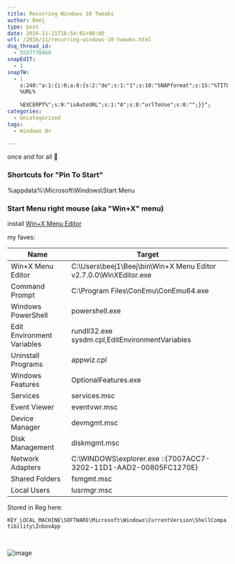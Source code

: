 ```yaml
---
title: Recurring Windows 10 Tweaks
author: Beej
type: post
date: 2016-11-21T16:54:01+00:00
url: /2016/11/recurring-windows-10-tweaks.html
dsq_thread_id:
  - 5557770469
snapEdIT:
  - 1
snapTW:
  - |
    s:240:"a:1:{i:0;a:8:{s:2:"do";s:1:"1";s:10:"SNAPformat";s:15:"%TITLE% - %URL%";s:8:"attchImg";s:1:"1";s:9:"isAutoImg";s:1:"A";s:8:"imgToUse";s:0:"";s:9:"msgFormat";s:27:"%TITLE%
    %URL%
    
    %EXCERPT%";s:9:"isAutoURL";s:1:"A";s:8:"urlToUse";s:0:"";}}";
categories:
  - Uncategorized
tags:
  - Windows 8+

---
```

once and for all 🙂

### Shortcuts for "Pin To Start"

%appdata%\Microsoft\Windows\Start Menu

### Start Menu right mouse (aka "Win+X" menu)

install [Win+X Menu Editor][1]

my faves:

| Name                       | Target                                                            |
| -------------------------- | ----------------------------------------------------------------- |
| Win+X Menu Editor          | C:\Users\beej1\Beej\bin\Win+X Menu Editor v2.7.0.0\WinXEditor.exe |
| Command Prompt             | C:\Program Files\ConEmu\ConEmu64.exe                              |
| Windows PowerShell         | powershell.exe                                                    |
| Edit Environment Variables | rundll32.exe sysdm.cpl,EditEnvironmentVariables                   |
| Uninstall Programs         | appwiz.cpl                                                        |
| Windows Features           | OptionalFeatures.exe                                              |
| Services                   | services.msc                                                      |
| Event Viewer               | eventvwr.msc                                                      |
| Device Manager             | devmgmt.msc                                                       |
| Disk Management            | diskmgmt.msc                                                      |
| Network Adapters           | C:\WINDOWS\explorer.exe ::{7007ACC7-3202-11D1-AAD2-00805FC1270E}  |
| Shared Folders             | fsmgmt.msc                                                        |
| Local Users                | lusrmgr.msc                                                       |

Stored in Reg here:
  
`KEY_LOCAL_MACHINE\SOFTWARE\Microsoft\Windows\CurrentVersion\ShellCompatibility\InboxApp`
  
&nbsp;

![image][2]

 [1]: http://winaero.com/download.php?view.21
 [2]: https://cloud.githubusercontent.com/assets/6301228/20513514/2b53af30-b03b-11e6-9512-4234409f5b0e.png